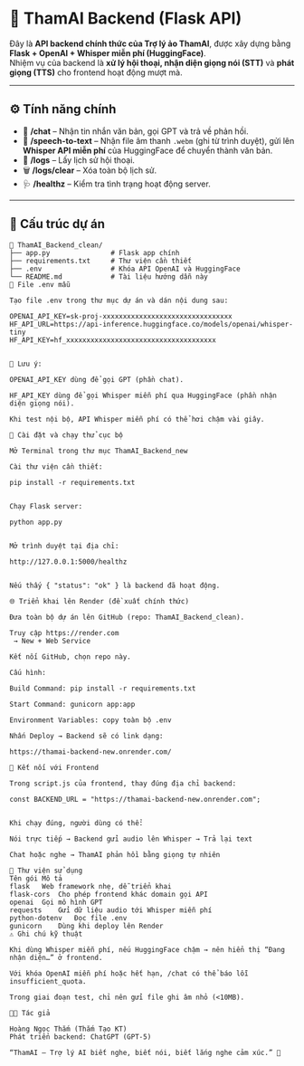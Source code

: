 # 🧠 ThamAI Backend (Flask API)

Đây là **API backend chính thức của Trợ lý ảo ThamAI**, được xây dựng bằng **Flask + OpenAI + Whisper miễn phí (HuggingFace)**.  
Nhiệm vụ của backend là **xử lý hội thoại, nhận diện giọng nói (STT)** và **phát giọng (TTS)** cho frontend hoạt động mượt mà.

---

## ⚙️ Tính năng chính

- 💬 **/chat** – Nhận tin nhắn văn bản, gọi GPT và trả về phản hồi.  
- 🎤 **/speech-to-text** – Nhận file âm thanh `.webm` (ghi từ trình duyệt), gửi lên **Whisper API miễn phí** của HuggingFace để chuyển thành văn bản.  
- 📜 **/logs** – Lấy lịch sử hội thoại.  
- 🗑️ **/logs/clear** – Xóa toàn bộ lịch sử.  
- 🩺 **/healthz** – Kiểm tra tình trạng hoạt động server.  

---

## 📁 Cấu trúc dự án

```plaintext
📁 ThamAI_Backend_clean/
├── app.py               # Flask app chính
├── requirements.txt     # Thư viện cần thiết
├── .env                 # Khóa API OpenAI và HuggingFace
└── README.md            # Tài liệu hướng dẫn này
🧩 File .env mẫu

Tạo file .env trong thư mục dự án và dán nội dung sau:

OPENAI_API_KEY=sk-proj-xxxxxxxxxxxxxxxxxxxxxxxxxxxxxxxx
HF_API_URL=https://api-inference.huggingface.co/models/openai/whisper-tiny
HF_API_KEY=hf_xxxxxxxxxxxxxxxxxxxxxxxxxxxxxxxxxxxxx


🔹 Lưu ý:

OPENAI_API_KEY dùng để gọi GPT (phần chat).

HF_API_KEY dùng để gọi Whisper miễn phí qua HuggingFace (phần nhận diện giọng nói).

Khi test nội bộ, API Whisper miễn phí có thể hơi chậm vài giây.

🧠 Cài đặt và chạy thử cục bộ

Mở Terminal trong thư mục ThamAI_Backend_new

Cài thư viện cần thiết:

pip install -r requirements.txt


Chạy Flask server:

python app.py


Mở trình duyệt tại địa chỉ:

http://127.0.0.1:5000/healthz


Nếu thấy { "status": "ok" } là backend đã hoạt động.

🌐 Triển khai lên Render (đề xuất chính thức)

Đưa toàn bộ dự án lên GitHub (repo: ThamAI_Backend_clean).

Truy cập https://render.com
 → New + Web Service

Kết nối GitHub, chọn repo này.

Cấu hình:

Build Command: pip install -r requirements.txt

Start Command: gunicorn app:app

Environment Variables: copy toàn bộ .env

Nhấn Deploy → Backend sẽ có link dạng:

https://thamai-backend-new.onrender.com/

📡 Kết nối với Frontend

Trong script.js của frontend, thay đúng địa chỉ backend:

const BACKEND_URL = "https://thamai-backend-new.onrender.com";


Khi chạy đúng, người dùng có thể:

Nói trực tiếp → Backend gửi audio lên Whisper → Trả lại text

Chat hoặc nghe → ThamAI phản hồi bằng giọng tự nhiên

🔧 Thư viện sử dụng
Tên gói	Mô tả
flask	Web framework nhẹ, dễ triển khai
flask-cors	Cho phép frontend khác domain gọi API
openai	Gọi mô hình GPT
requests	Gửi dữ liệu audio tới Whisper miễn phí
python-dotenv	Đọc file .env
gunicorn	Dùng khi deploy lên Render
⚠️ Ghi chú kỹ thuật

Khi dùng Whisper miễn phí, nếu HuggingFace chậm → nên hiển thị “Đang nhận diện…” ở frontend.

Với khóa OpenAI miễn phí hoặc hết hạn, /chat có thể báo lỗi insufficient_quota.

Trong giai đoạn test, chỉ nên gửi file ghi âm nhỏ (<10MB).

🧑‍💻 Tác giả

Hoàng Ngọc Thắm (Thắm Tạo KT)
Phát triển backend: ChatGPT (GPT-5)

“ThamAI – Trợ lý AI biết nghe, biết nói, biết lắng nghe cảm xúc.” 💖
